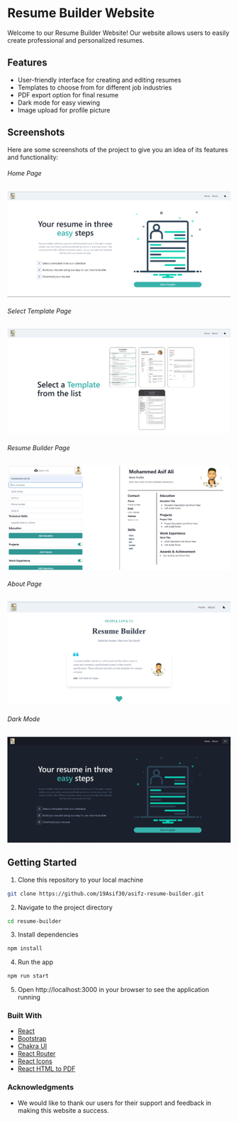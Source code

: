 # Resume Builder Website

Welcome to our Resume Builder Website! Our website allows users to easily create professional and personalized resumes.

## Features
- User-friendly interface for creating and editing resumes
- Templates to choose from for different job industries
- PDF export option for final resume
- Dark mode for easy viewing
- Image upload for profile picture

## Screenshots
Here are some screenshots of the project to give you an idea of its features and functionality:

###### Home Page
![Home Page](https://github.com/19Asif30/asifz-resume-builder/blob/master/readme-images/home-page-img.png?raw=true)

###### Select Template Page
![Select Template](https://github.com/19Asif30/asifz-resume-builder/blob/master/readme-images/select-template-img.png?raw=true)

###### Resume Builder Page
![Resume Building](https://github.com/19Asif30/asifz-resume-builder/blob/master/readme-images/resume-builder-img.png?raw=true)

###### About Page
![About Page](https://github.com/19Asif30/asifz-resume-builder/blob/master/readme-images/about-page-img.png?raw=true)

###### Dark Mode
![Dark Mode](https://github.com/19Asif30/asifz-resume-builder/blob/master/readme-images/dark-mode-img.png?raw=true)



## Getting Started
1. Clone this repository to your local machine
```bash
git clone https://github.com/19Asif30/asifz-resume-builder.git
```
2. Navigate to the project directory
```bash
cd resume-builder
```
3. Install dependencies
```bash
npm install
```
4. Run the app
```bash
npm run start
```
5. Open http://localhost:3000 in your browser to see the application running

### Built With
- [React](https://reactjs.org/)
- [Bootstrap](https://getbootstrap.com/)
- [Chakra UI](https://chakra-ui.com/)
- [React Router](https://reactrouter.com/)
- [React Icons](https://react-icons.github.io/react-icons/)
- [React HTML to PDF](https://www.npmjs.com/package/react-html-to-pdf)

### Acknowledgments
- We would like to thank our users for their support and feedback in making this website a success.
